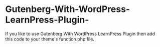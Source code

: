 # Gutenberg-With-WordPress-LearnPress-Plugin-
If you like to use Gutenberg With WordPress LearnPress Plugin then add this code to your theme's function.php file.

